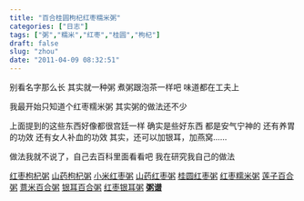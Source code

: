 ```yaml
---
title: "百合桂圆枸杞红枣糯米粥"
categories: ["日志"]
tags: ["粥","糯米","红枣","桂圆","枸杞"]
draft: false
slug: "zhou"
date: "2011-04-09 08:32:51"
---
```


别看名字那么长
其实就一种粥
煮粥跟泡茶一样吧
味道都在工夫上

我最开始只知道个红枣糯米粥
其实粥的做法还不少

上面提到的这些东西好像都很宫廷一样
确实是些好东西
都是安气宁神的
还有养胃的功效
还有女人补血的功效
其实，还可以加银耳，加燕窝……

做法我就不说了，自己去百科里面看看吧
我在研究我自己的做法

<a href="http://baike.baidu.com/view/2881543.htm" target="_blank">红枣枸杞粥</a>
<a href="http://baike.baidu.com/view/103289.htm" target="_blank">山药枸杞粥</a>
<a href="http://baike.baidu.com/view/616565.htm" target="_blank">小米红枣粥</a>
<a href="http://baike.baidu.com/view/4692542.htm" target="_blank">山药红枣粥</a>
<a href="http://baike.baidu.com/view/5020657.htm" target="_blank">桂圆红枣粥</a>
<a href="http://baike.baidu.com/view/1642148.htm" target="_blank">红枣糯米粥</a>
<a href="http://baike.baidu.com/view/2065395.htm" target="_blank">莲子百合粥</a>
<a href="http://baike.baidu.com/view/427877.htm" target="_blank">薏米百合粥</a>
<a href="http://baike.baidu.com/view/4877501.htm" target="_blank">银耳百合粥</a>
<a href="http://baike.baidu.com/view/1592023.htm" target="_blank">红枣银耳粥</a>
<a href="http://www.chinabaike.com/article/39/121/Article_121_1.html" target="_blank"><strong>粥谱</strong></a>

